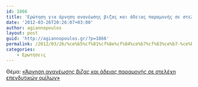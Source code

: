 ```yaml
---
id: 1866
title: 'Ερώτηση για άρνηση ανανέωσης βιζας και άδειας παραμονής σε στελέχη επενδυτικών ομίλων 26-3-2012'
date: '2012-03-26T20:26:07+03:00'
author: agiannopoulos
layout: post
guid: 'http://agiannopoulos.gr/?p=1866'
permalink: /2012/03/26/%ce%b5%cf%81%cf%8e%cf%84%ce%b7%cf%83%ce%b7-%ce%b3%ce%b9%ce%b1-%ce%ac%cf%81%ce%bd%ce%b7%cf%83%ce%b7-%ce%b1%ce%bd%ce%b1%ce%bd%ce%b5%cf%89%cf%83%ce%b7%cf%82-%ce%b2%ce%b9%ce%b6%ce%b1%cf%82-%ce%ba%ce%b1/
categories:
    - Ερωτήσεις
---
```


Θέμα: [«Άρνηση ανανέωσης βιζας και άδειας παραμονής σε στελέχη επενδυτικών ομίλων»](http://localhost:8000/wp-content/uploads/2012/04/ceb1cf81cebdceb7cf83ceb7-ceb1cebdceb1cebdceb5cf89cf83ceb7cf82-ceb2ceb9ceb6ceb1cf82-cebaceb1ceb9-ceb1ceb4ceb5ceb9ceb1cf82-cf80ceb1cf81.doc)